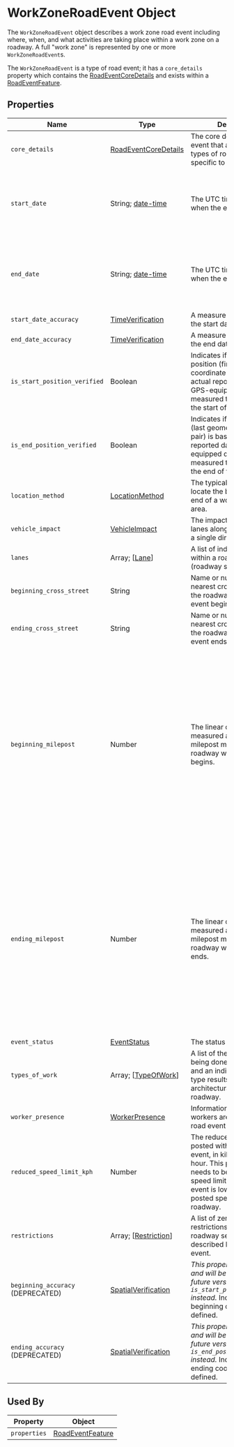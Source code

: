 # WorkZoneRoadEvent Object
The `WorkZoneRoadEvent` object describes a work zone road event including where, when, and what activities are taking place within a work zone on a roadway. A full "work zone" is represented by one or more `WorkZoneRoadEvent`s.

The `WorkZoneRoadEvent` is a type of road event; it has a `core_details` property which contains the [RoadEventCoreDetails](/spec-content/objects/RoadEventCoreDetails.md) and exists within a [RoadEventFeature](/spec-content/objects/RoadEventFeature.md).

## Properties
Name | Type | Description | Conformance | Notes
--- | --- | --- | --- | ---
`core_details` | [RoadEventCoreDetails](/spec-content/objects/RoadEventCoreDetails.md) | The core details of the road event that are shared by all types of road events, not specific to work zones. | Required |
`start_date` | String; [date-time](https://tools.ietf.org/html/draft-handrews-json-schema-validation-01#section-7.3.1) | The UTC time and date when the event begins. | Required | All datetime formats shall follow [RFC 3339 Section 5.6](https://tools.ietf.org/html/rfc3339#section-5.6). Example: `2016-11-03T19:37:00Z`.
`end_date` | String; [date-time](https://tools.ietf.org/html/draft-handrews-json-schema-validation-01#section-7.3.1) | The UTC time and date when the event ends. | Required | All datetime formats shall follow [RFC 3339 Section 5.6](https://tools.ietf.org/html/rfc3339#section-5.6). Example: `2016-11-03T19:37:00Z`.
`start_date_accuracy` | [TimeVerification](/spec-content/enumerated-types/TimeVerification.md) | A measure of how accurate the start date-time is. | Required |
`end_date_accuracy` | [TimeVerification](/spec-content/enumerated-types/TimeVerification.md) | A measure of how accurate the end date-time is. | Required |
`is_start_position_verified` | Boolean | Indicates if the start position (first geometric coordinate pair) is based on actual reported data from a GPS-equipped device that measured the location of the start of the work zone. | Conditional; required if `beginning_accuracy` is not provided. |
`is_end_position_verified` | Boolean | Indicates if the end position (last geometric coordinate pair) is based on actual reported data from a GPS-equipped device that measured the location of the end of the work zone. | Conditional; required if `ending_accuracy` is not provided. |
`location_method` | [LocationMethod](/spec-content/enumerated-types/LocationMethod.md) | The typical method used to locate the beginning and end of a work zone impact area. | Required | 
`vehicle_impact` | [VehicleImpact](/spec-content/enumerated-types/VehicleImpact.md) | The impact to vehicular lanes along a single road in a single direction. | Required |
`lanes` | Array; \[[Lane](/spec-content/objects/Lane.md)\] | A list of individual lanes within a road event (roadway segment). | Optional |
`beginning_cross_street` | String | Name or number of the nearest cross street along the roadway where the event begins. | Optional |
`ending_cross_street` | String | Name or number of the nearest cross street along the roadway where the event ends. | Optional |
`beginning_milepost` | Number | The linear distance measured against a milepost marker along a roadway where the event begins. | Optional | A milepost or mile marker is a surveyed distance posted along a roadway measuring the length (in miles or tenth of a mile) from the south west to the north east. These markers are typically notated on State and local government digital road networks.
`ending_milepost` | Number | The linear distance measured against a milepost marker along a roadway where the event ends. | Optional | A milepost or mile marker is a surveyed distance posted along a roadway measuring the length (in miles or tenth of a mile) from the south west to the north east. These markers are typically notated on State and local government digital road networks.
`event_status` | [EventStatus](/spec-content/enumerated-types/EventStatus.md) | The status of the event. | Optional |
`types_of_work` | Array; \[[TypeOfWork](/spec-content/objects/TypeOfWork.md)\] | A list of the types of work being done in a road event and an indiciation of if each type results in an architectural change to the roadway. | Optional | 
`worker_presence` | [WorkerPresence](/spec-content/objects/WorkerPresence.md) | Information about whether workers are present in the road event area. | Optional |
`reduced_speed_limit_kph` | Number | The reduced speed limit posted within the road event, in kilometers per hour. This property only needs to be supplied if the speed limit within the road event is lower than the posted speed limit of the roadway. | Optional |
`restrictions` | Array; [[Restriction](/spec-content/objects/Restriction.md)] | A list of zero or more road restrictions that apply to the roadway segment described by this road event. | Optional | Restrictions can also be provided on an individual lane.
`beginning_accuracy` (DEPRECATED) | [SpatialVerification](/spec-content/enumerated-types/SpatialVerification.md) | *This property is deprecated and will be removed in a future version, use `is_start_position_verified` instead.* Indicates how the beginning coordinate was defined. | Conditional; required if `is_start_position_verified` is not provided. |
`ending_accuracy` (DEPRECATED) | [SpatialVerification](/spec-content/enumerated-types/SpatialVerification.md) | *This property is deprecated and will be removed in a future version, use `is_end_position_verified` instead.* Indicates how the ending coordinate was defined. | Conditional; required if `is_end_position_verified` is not provided. |

## Used By
Property | Object
--- | ---
`properties` | [RoadEventFeature](/spec-content/objects/RoadEventFeature.md)